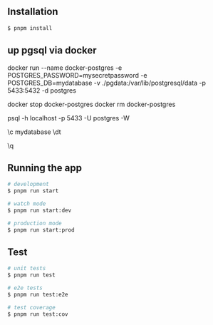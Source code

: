 ## Installation

```bash
$ pnpm install
```

## up pgsql via docker
docker run --name docker-postgres -e POSTGRES_PASSWORD=mysecretpassword -e POSTGRES_DB=mydatabase -v ./pgdata:/var/lib/postgresql/data -p 5433:5432 -d postgres

docker stop docker-postgres
docker rm docker-postgres

psql -h localhost -p 5433 -U postgres -W

\c mydatabase
\dt

\q

## Running the app

```bash
# development
$ pnpm run start

# watch mode
$ pnpm run start:dev

# production mode
$ pnpm run start:prod
```

## Test

```bash
# unit tests
$ pnpm run test

# e2e tests
$ pnpm run test:e2e

# test coverage
$ pnpm run test:cov
```

